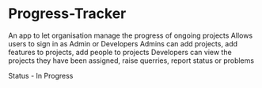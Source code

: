 # Progress-Tracker
An app to let organisation manage the progress of ongoing projects
Allows users to sign in as Admin or Developers
Admins can add projects, add features to projects, add people to projects
Developers can view the projects they have been assigned, raise querries, report status or problems

Status - In Progress

